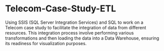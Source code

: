 ﻿# Telecom-Case-Study-ETL
Using SSIS (SQL Server Integration Services) and SQL to work on a Telecom case study to facilitate the integration of data from different resources. This integration process involve performing various transformations and then loading the data into a Data Warehouse, ensuring its readiness for visualization purposes.

